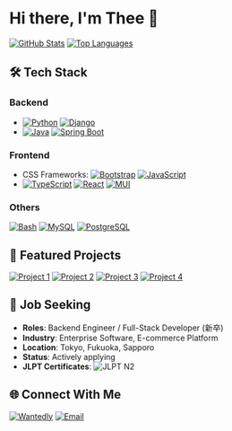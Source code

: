 # Hi there, I'm Thee 👋

[![GitHub Stats](https://github-readme-stats-rho-three-33.vercel.app/api?username=Thee5176&show_icons=true&theme=vue)](https://github.com/anuraghazra/github-readme-stats)
[![Top Languages](https://github-readme-stats-rho-three-33.vercel.app/api/top-langs/?username=Thee5176&layout=compact&theme=vue)](https://github.com/anuraghazra/github-readme-stats)

## 🛠️ Tech Stack
### Backend
- [![Python](https://img.shields.io/badge/Python-3776AB?logo=python&logoColor=white)](https://github.com/topics/python) [![Django](https://img.shields.io/badge/Django-092E20?logo=django&logoColor=white)](https://github.com/topics/django)
- [![Java](https://img.shields.io/badge/Java-007396?logo=java&logoColor=white)](https://github.com/topics/java) [![Spring Boot](https://img.shields.io/badge/Spring_Boot-6DB33F?logo=spring-boot&logoColor=white)](https://github.com/topics/spring-boot)

### Frontend
- CSS Frameworks: [![Bootstrap](https://img.shields.io/badge/Bootstrap-7952B3?logo=bootstrap&logoColor=white)](https://github.com/topics/bootstrap)
[![JavaScript](https://img.shields.io/badge/JavaScript-F7DF1E?logo=javascript&logoColor=white)](https://github.com/topics/javascript)
- [![TypeScript](https://img.shields.io/badge/TypeScript-3178C6?logo=typescript&logoColor=white)](https://github.com/topics/typescript) [![React](https://img.shields.io/badge/React-61DAFB?logo=react&logoColor=black)](https://github.com/topics/react) [![MUI](https://img.shields.io/badge/MUI-007FFF?logo=mui&logoColor=white)](https://github.com/topics/material-ui)

### Others
<!-- Kafka(currently learnning) -->
[![Bash](https://img.shields.io/badge/Bash-4EAA25?logo=gnubash&logoColor=white)](https://github.com/topics/bash)
[![MySQL](https://img.shields.io/badge/MySQL-4479A1?logo=mysql&logoColor=white)](https://github.com/topics/mysql)
[![PostgreSQL](https://img.shields.io/badge/PostgreSQL-4169E1?logo=postgresql&logoColor=white)](https://github.com/topics/postgresql)

## 🌟 Featured Projects
[![Project 1](https://github-readme-stats-rho-three-33.vercel.app/api/pin/?username=Thee5176&repo=Django_FastReckon&theme=vue)](https://github.com/Thee5176/Django_FastReckon)
[![Project 2](https://github-readme-stats-rho-three-33.vercel.app/api/pin/?username=Thee5176&repo=Clipboard_To_Anki&theme=vue)](https://github.com/Thee5176/Clipboard_To_Anki)
[![Project 3](https://github-readme-stats-rho-three-33.vercel.app/api/pin/?username=Thee5176&repo=Clipboard_To_Anki&theme=vue)](https://github.com/Thee5176/Clipboard_To_Anki)
[![Project 4](https://github-readme-stats-rho-three-33.vercel.app/api/pin/?username=Thee5176&repo=Clipboard_To_Anki&theme=vue)](https://github.com/Thee5176/Clipboard_To_Anki)

## 🎯 Job Seeking
- **Roles**: Backend Engineer / Full-Stack Developer (新卒)
- **Industry**: Enterprise Software, E-commerce Platform
- **Location**: Tokyo, Fukuoka, Sapporo
- **Status**: Actively applying
- **JLPT Certificates**: ![JLPT N2](https://img.shields.io/badge/JLPT-N2-green)

## 🌐 Connect With Me
[![Wantedly](https://img.shields.io/badge/Wantedly-00B4FF?logo=wantedly&logoColor=white)](https://www.wantedly.com/id/Thee5176)
[![Email](https://img.shields.io/badge/Email-EA4335?logo=gmail)](mailto:dev.thee5176@gmail.com)